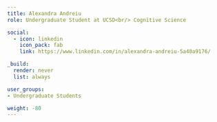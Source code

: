 ```yaml
---
title: Alexandra Andreiu
role: Undergraduate Student at UCSD<br/> Cognitive Science

social:
  - icon: linkedin
    icon_pack: fab
    link: https://www.linkedin.com/in/alexandra-andreiu-5a40a9176/

_build:
  render: never
  list: always

user_groups:
- Undergraduate Students

weight: -80
---
```

